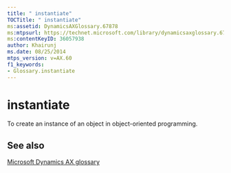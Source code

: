 ```yaml
---
title: " instantiate"
TOCTitle: " instantiate"
ms:assetid: DynamicsAXGlossary.67878
ms:mtpsurl: https://technet.microsoft.com/library/dynamicsaxglossary.67878(v=AX.60)
ms:contentKeyID: 36057938
author: Khairunj
ms.date: 08/25/2014
mtps_version: v=AX.60
f1_keywords:
- Glossary.instantiate
---
```


# instantiate

To create an instance of an object in object-oriented programming.

## See also

[Microsoft Dynamics AX glossary](glossary/microsoft-dynamics-ax-glossary.md)

  


